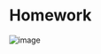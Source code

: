 # Homework

![image](https://github.com/maaz-ahmed-ansari/data-engineering/assets/70753689/dddf2bd4-dd9b-4b4f-8513-d5446861f363)
